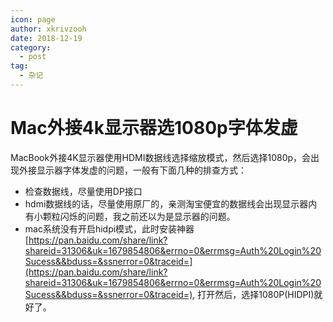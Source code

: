 ```yaml
---
icon: page
author: xkrivzooh
date: 2018-12-19
category:
  - post
tag:
  - 杂记
---
```


# Mac外接4k显示器选1080p字体发虚

MacBook外接4K显示器使用HDMI数据线选择缩放模式，然后选择1080p，会出现外接显示器字体发虚的问题，一般有下面几种的排查方式：

- 检查数据线，尽量使用DP接口
- hdmi数据线的话，尽量使用原厂的，亲测淘宝便宜的数据线会出现显示器内有小颗粒闪烁的问题，我之前还以为是显示器的问题。
- mac系统没有开启hidpi模式，此时安装神器[https://pan.baidu.com/share/link?shareid=31306&uk=1679854806&errno=0&errmsg=Auth%20Login%20Sucess&&bduss=&ssnerror=0&traceid=](https://pan.baidu.com/share/link?shareid=31306&uk=1679854806&errno=0&errmsg=Auth%20Login%20Sucess&&bduss=&ssnerror=0&traceid=), 打开然后，选择1080P(HIDPI)就好了。

